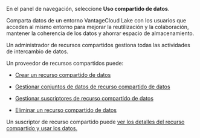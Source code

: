En el panel de navegación, seleccione **Uso compartido de datos**.

Comparta datos de un entorno VantageCloud Lake con los usuarios que acceden al mismo entorno para mejorar la reutilización y la colaboración, mantener la coherencia de los datos y ahorrar espacio de almacenamiento.

Un administrador de recursos compartidos gestiona todas las actividades de intercambio de datos.

Un proveedor de recursos compartidos puede:

-   [Crear un recurso compartido de datos](vlk1663617148666.md)

-   [Gestionar conjuntos de datos de recurso compartido de datos](rfg1681040443995.md)

-   [Gestionar suscriptores de recurso compartido de datos](vph1681040670091.md)

-   [Eliminar un recurso compartido de datos](vuh1681040768372.md)

Un suscriptor de recurso compartido puede [ver los detalles del recurso compartido y usar los datos.](hfx1686247226223.md)
